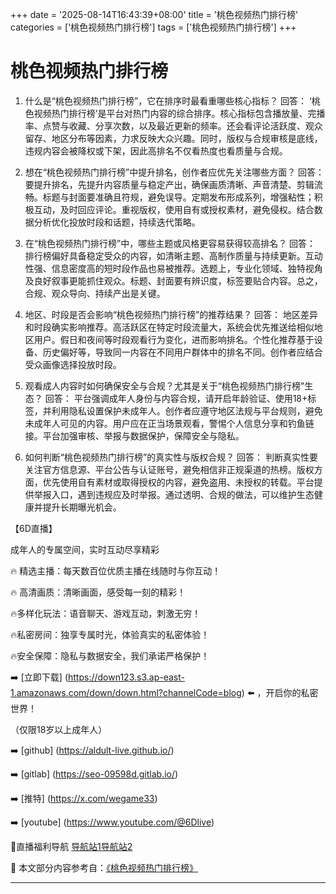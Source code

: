 +++
date = '2025-08-14T16:43:39+08:00'
title = '桃色视频热门排行榜'
categories = ['桃色视频热门排行榜']
tags = ['桃色视频热门排行榜']
+++

# 桃色视频热门排行榜

1) 什么是“桃色视频热门排行榜”，它在排序时最看重哪些核心指标？
回答： ‘桃色视频热门排行榜’是平台对热门内容的综合排序。核心指标包含播放量、完播率、点赞与收藏、分享次数，以及最近更新的频率。还会看评论活跃度、观众留存、地区分布等因素，力求反映大众兴趣。同时，版权与合规审核是底线，违规内容会被降权或下架，因此高排名不仅看热度也看质量与合规。  

2) 想在“桃色视频热门排行榜”中提升排名，创作者应优先关注哪些方面？
回答： 要提升排名，先提升内容质量与稳定产出，确保画质清晰、声音清楚、剪辑流畅。标题与封面要准确且符规，避免误导。定期发布形成系列，增强粘性；积极互动，及时回应评论。重视版权，使用自有或授权素材，避免侵权。结合数据分析优化投放时段和话题，持续迭代策略。  

3) 在“桃色视频热门排行榜”中，哪些主题或风格更容易获得较高排名？
回答： 排行榜偏好具备稳定受众的内容，如清晰主题、高制作质量与持续更新。互动性强、信息密度高的短时段作品也易被推荐。选题上，专业化领域、独特视角及良好叙事更能抓住观众。标题、封面要有辨识度，标签要贴合内容。总之，合规、观众导向、持续产出是关键。  

4) 地区、时段是否会影响“桃色视频热门排行榜”的推荐结果？
回答： 地区差异和时段确实影响推荐。高活跃区在特定时段流量大，系统会优先推送给相似地区用户。假日和夜间等时段观看行为变化，进而影响排名。个性化推荐基于设备、历史偏好等，导致同一内容在不同用户群体中的排名不同。创作者应结合受众画像选择投放时段。  

5) 观看成人内容时如何确保安全与合规？尤其是关于“桃色视频热门排行榜”生态？
回答： 平台强调成年人身份与内容合规，请开启年龄验证、使用18+标签，并利用隐私设置保护未成年人。创作者应遵守地区法规与平台规则，避免未成年人可见的内容。用户应在正当场景观看，警惕个人信息分享和钓鱼链接。平台加强审核、举报与数据保护，保障安全与隐私。  

6) 如何判断“桃色视频热门排行榜”的真实性与版权合规？
回答： 判断真实性要关注官方信息源、平台公告与认证账号，避免相信非正规渠道的热榜。版权方面，优先使用自有素材或取得授权的内容，避免盗用、未授权的转载。平台提供举报入口，遇到违规应及时举报。通过透明、合规的做法，可以维护生态健康并提升长期曝光机会。  

【6D直播】

 成年人的专属空间，实时互动尽享精彩

🔥 精选主播：每天数百位优质主播在线随时与你互动！

🔥 高清画质：清晰画面，感受每一刻的精彩！

🔥多样化玩法：语音聊天、游戏互动，刺激无穷！

🔥私密房间：独享专属时光，体验真实的私密体验！

🔥安全保障：隐私与数据安全，我们承诺严格保护！

➡️ [立即下载] (https://down123.s3.ap-east-1.amazonaws.com/down/down.html?channelCode=blog) ⬅️ ，开启你的私密世界！

 （仅限18岁以上成年人）

➡️ [github] (https://aldult-live.github.io/)

➡️ [gitlab] (https://seo-09598d.gitlab.io/)

➡️ [推特] (https://x.com/wegame33)

➡️ [youtube] (https://www.youtube.com/@6Dlive)

🔞直播福利导航   [导航站1](https://webstack-86085a.gitlab.io/)[导航站2](https://onlygit123-2.github.io/)


📘 本文部分内容参考自：[《桃色视频热门排行榜》](https://webstack-hugo-7.pages.dev/)

---
